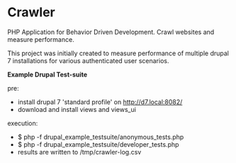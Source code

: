 # Crawler
PHP Application for Behavior Driven Development. Crawl websites and measure performance.


This project was initially created to measure performance of multiple drupal 7
 installations for various authenticated user scenarios.

**Example Drupal Test-suite**

pre:
- install drupal 7 'standard profile' on http://d7.local:8082/
- download and install views and views_ui

execution:
- $ php -f drupal_example_testsuite/anonymous_tests.php
- $ php -f drupal_example_testsuite/developer_tests.php
- results are written to /tmp/crawler-log.csv
